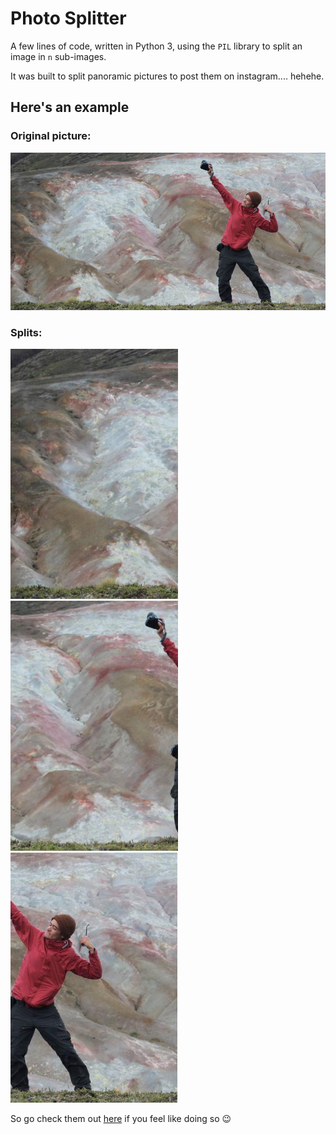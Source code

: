 # Photo Splitter

A few lines of code, written in Python 3, using the `PIL` library to split an image in `n` sub-images.

It was built to split panoramic pictures to post them on instagram.... hehehe. 

## Here's an example

### Original picture:

![Full Image](https://raw.githubusercontent.com/joseluishaddad/PyThings/master/photo_split/input/usain_jose.jpg "Full")

### Splits:
<div>
<img src="https://raw.githubusercontent.com/joseluishaddad/PyThings/master/photo_split/output/img0.jpg" height="400">
<img src="https://raw.githubusercontent.com/joseluishaddad/PyThings/master/photo_split/output/img1.jpg" height="400">
<img src="https://raw.githubusercontent.com/joseluishaddad/PyThings/master/photo_split/output/img2.jpg" height="400">
</div>

So go check them out [here](https://www.instagram.com/josehaddadc) if you feel like doing so :wink:
